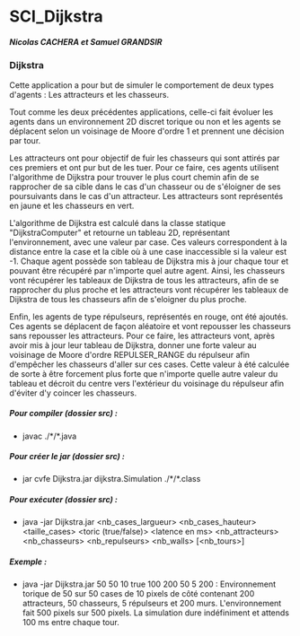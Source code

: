 # SCI_Dijkstra
##### Nicolas CACHERA et Samuel GRANDSIR

### Dijkstra

Cette application a pour but de simuler le comportement de deux types d'agents : Les attracteurs et les chasseurs.

Tout comme les deux précédentes applications, celle-ci fait évoluer les agents dans un environnement 2D discret torique ou non et les agents se déplacent selon un voisinage de Moore d'ordre 1 et prennent une décision par tour.

Les attracteurs ont pour objectif de fuir les chasseurs qui sont attirés par ces premiers et ont pur but de les tuer. Pour ce faire, ces agents utilisent l'algorithme de Dijkstra pour trouver le plus court chemin afin de se rapprocher de sa cible dans le cas d'un chasseur ou de s'éloigner de ses poursuivants dans le cas d'un attracteur. Les attracteurs sont représentés en jaune et les chasseurs en vert.

L'algorithme de Dijkstra est calculé dans la classe statique "DijkstraComputer" et retourne un tableau 2D, représentant l'environnement, avec une valeur par case. Ces valeurs correspondent à la distance entre la case et la cible où à une case inaccessible si la valeur est -1. Chaque agent possède son tableau de Dijkstra mis à jour chaque tour et pouvant être récupéré par n'importe quel autre agent. Ainsi, les chasseurs vont récupérer les tableaux de Dijkstra de tous les attracteurs, afin de se rapprocher du plus proche et les attracteurs vont récupérer les tableaux de Dijkstra de tous les chasseurs afin de s'eloigner du plus proche.

Enfin, les agents de type répulseurs, représentés en rouge, ont été ajoutés. Ces agents se déplacent de façon aléatoire et vont repousser les chasseurs sans repousser les attracteurs. Pour ce faire, les attracteurs vont, après avoir mis à jour leur tableau de Dijkstra, donner une forte valeur au voisinage de Moore d'ordre REPULSER_RANGE du répulseur afin d'empêcher les chasseurs d'aller sur ces cases. Cette valeur à été calculée de sorte à être forcement plus forte que n'importe quelle autre valeur du tableau et décroit du centre vers l'extérieur du voisinage du répulseur afin d'éviter d'y coincer les chasseurs.

##### Pour compiler (dossier src) :
* javac ./\*/\*.java

##### Pour créer le jar (dossier src) :
* jar cvfe Dijkstra.jar dijkstra.Simulation ./\*/\*.class

##### Pour exécuter (dossier src) :
* java -jar Dijkstra.jar \<nb\_cases\_largueur\> \<nb\_cases\_hauteur\> \<taille\_cases\> \<toric (true/false)\> \<latence en ms\> \<nb\_attracteurs\> \<nb\_chasseurs\> \<nb\_repulseurs\> \<nb\_walls\> [\<nb\_tours\>]

##### Exemple :
* java -jar Dijkstra.jar 50 50 10 true 100 200 50 5 200 : Environnement torique de 50 sur 50 cases de 10 pixels de côté contenant 200 attracteurs, 50 chasseurs, 5 répulseurs et 200 murs. L'environnement fait 500 pixels sur 500 pixels. La simulation dure indéfiniment et attends 100 ms entre chaque tour.

